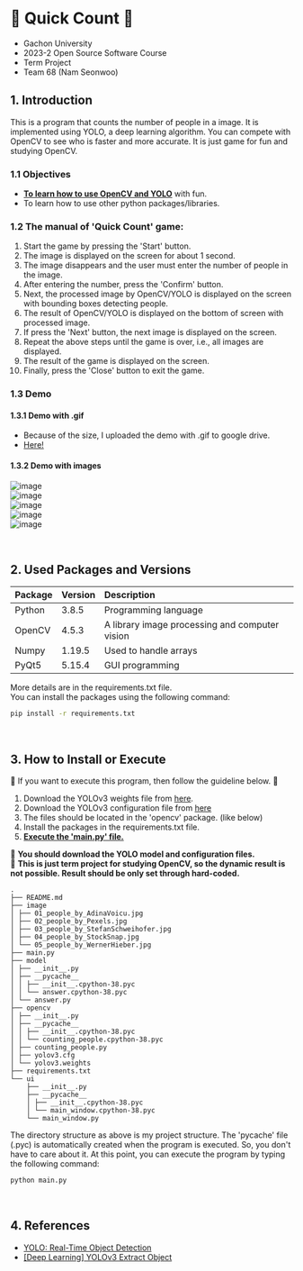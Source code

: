 # 🔢 Quick Count 🔢
- Gachon University
- 2023-2 Open Source Software Course
- Term Project
- Team 68 (Nam Seonwoo)

## 1. Introduction
This is a program that counts the number of people in a image. It is implemented using YOLO, a deep learning algorithm. You can compete with OpenCV to see who is faster and more accurate. It is just game for fun and studying OpenCV.

### 1.1 Objectives
- **<u>To learn how to use OpenCV and YOLO</u>** with fun.
- To learn how to use other python packages/libraries.

### 1.2 The manual of 'Quick Count' game:
1. Start the game by pressing the 'Start' button.
2. The image is displayed on the screen for about 1 second.
3. The image disappears and the user must enter the number of people in the image.
4. After entering the number, press the 'Confirm' button.
5. Next, the processed image by OpenCV/YOLO is displayed on the screen with bounding boxes detecting people.
6. The result of OpenCV/YOLO is displayed on the bottom of screen with processed image.
7. If press the 'Next' button, the next image is displayed on the screen.
8. Repeat the above steps until the game is over, i.e., all images are displayed.
9. The result of the game is displayed on the screen.
10. Finally, press the 'Close' button to exit the game.

### 1.3 Demo
#### 1.3.1 Demo with .gif
- Because of the size, I uploaded the demo with .gif to google drive.
- [Here!](https://drive.google.com/file/d/1Dcwk8u9bxPLG-tp5aElgda413lkDS7Y4/view?usp=sharing)

#### 1.3.2 Demo with images
![image](https://github.com/namseonu/univ-quickcount-opencv/assets/77925666/3e7c0f56-0d0b-491f-8d65-015d777873f6)  
![image](https://github.com/namseonu/univ-quickcount-opencv/assets/77925666/6b0c24ad-64b4-458a-8b6d-71f5686e104c)  
![image](https://github.com/namseonu/univ-quickcount-opencv/assets/77925666/c64b82fd-f9c6-4efe-83cc-405860ea7cb7)    
![image](https://github.com/namseonu/univ-quickcount-opencv/assets/77925666/a7d22516-335f-4146-9af5-90bf5bd7f364)  
![image](https://github.com/namseonu/univ-quickcount-opencv/assets/77925666/fe2df917-8737-4bfa-a900-783f2a1fc4fc)  


<br/>

## 2. Used Packages and Versions
| Package | Version | Description                                    |
|:--------|:--------|:-----------------------------------------------|
| Python  | 3.8.5   | Programming language                           |
| OpenCV  | 4.5.3   | A library image processing and computer vision |
| Numpy   | 1.19.5  | Used to handle arrays                          |
| PyQt5   | 5.15.4  | GUI programming                                |

More details are in the requirements.txt file.  
You can install the packages using the following command:
```bash
pip install -r requirements.txt
```

<br/>

## 3. How to Install or Execute
🌟 If you want to execute this program, then follow the guideline below. 🌟
1. Download the YOLOv3 weights file from [here](https://pjreddie.com/media/files/yolov3.weights).
2. Download the YOLOv3 configuration file from [here](https://github.com/pjreddie/darknet/blob/master/cfg/yolov3.cfg)
3. The files should be located in the 'opencv' package. (like below)
4. Install the packages in the requirements.txt file.
5. **<u>Execute the 'main.py' file.</u>**

🚨 **You should download the YOLO model and configuration files.**  
🚨 **This is just term project for studying OpenCV, so the dynamic result is not possible. Result should be only set through hard-coded.**  

```plain text
.
├── README.md
├── image
│ ├── 01_people_by_AdinaVoicu.jpg
│ ├── 02_people_by_Pexels.jpg
│ ├── 03_people_by_StefanSchweihofer.jpg
│ ├── 04_people_by_StockSnap.jpg
│ └── 05_people_by_WernerHieber.jpg
├── main.py
├── model
│ ├── __init__.py
│ ├── __pycache__
│ │ ├── __init__.cpython-38.pyc
│ │ └── answer.cpython-38.pyc
│ └── answer.py
├── opencv
│ ├── __init__.py
│ ├── __pycache__
│ │ ├── __init__.cpython-38.pyc
│ │ └── counting_people.cpython-38.pyc
│ ├── counting_people.py
│ ├── yolov3.cfg
│ └── yolov3.weights
├── requirements.txt
└── ui
    ├── __init__.py
    ├── __pycache__
    │ ├── __init__.cpython-38.pyc
    │ └── main_window.cpython-38.pyc
    └── main_window.py
```
The directory structure as above is my project structure. The 'pycache' file (.pyc) is automatically created when the program is executed. So, you don't have to care about it. At this point, you can execute the program by typing the following command:
```bash
python main.py
```

<br/>

## 4. References
- [YOLO: Real-Time Object Detection](https://pjreddie.com/darknet/yolo/)
- [[Deep Learning] YOLOv3 Extract Object](https://blog.naver.com/engineerjkk/222266582310)
